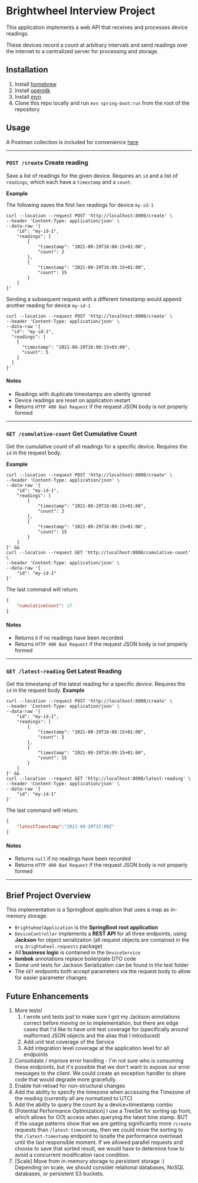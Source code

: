# Brightwheel Interview Project

This application implements a web API that receives and processes device
readings.

These devices record a count at arbitrary intervals and send readings over the internet to a centralized server for processing
and storage.

## Installation
1. Install [homebrew](https://brew.sh/)
2. Install [openjdk](https://formulae.brew.sh/formula/openjdk)
3. Install [mvn](https://formulae.brew.sh/formula/maven)
4. Clone this repo locally and run `mvn spring-boot:run` from the root of the repository

## Usage
A Postman collection is included for convenience [here](https://github.com/stephcolen/brightwheel/blob/main/src/main/resources/brightwheel.postman_collection.json)

***
### `POST /create` Create reading 
Save a list of readings for the given device. Requires an `id` and a list of `readings`, which each have a `timestamp` and a `count`.

**Example**

The following saves the first two readings for device `my-id-1`
```shell
curl --location --request POST 'http://localhost:8000/create' \
--header 'Content-Type: application/json' \
--data-raw '{
    "id": "my-id-1",
    "readings": [
        {
            "timestamp": "2021-09-29T16:08:15+01:00",
            "count": 2
        },
        {
            "timestamp": "2021-09-29T16:09:15+01:00",
            "count": 15
        }
    ]
}'
```
Sending a subsequent request with a different timestamp would append another reading for device `my-id-1`
```shell
curl --location --request POST 'http://localhost:8000/create' \
--header 'Content-Type: application/json' \
--data-raw '{
  "id": "my-id-1",
  "readings": [
    {
      "timestamp": "2021-09-29T16:09:15+03:00",
      "count": 5
    }
  ]
}'
```

#### Notes

* Readings with duplicate timestamps are silently ignored
* Device readings are reset on application restart
* Returns `HTTP 400 Bad Request` if the request JSON body is not properly formed
***

### `GET /cumulative-count` Get Cumulative Count
Get the cumulative count of all readings for a specific device. Requires the `id` in the request body.

**Example**
```shell
curl --location --request POST 'http://localhost:8000/create' \
--header 'Content-Type: application/json' \
--data-raw '{
    "id": "my-id-1",
    "readings": [
        {
            "timestamp": "2021-09-29T16:08:15+01:00",
            "count": 2
        },
        {
            "timestamp": "2021-09-29T16:09:15+01:00",
            "count": 15
        }
    ]
}' && 
curl --location --request GET 'http://localhost:8000/cumulative-count' \
--header 'Content-Type: application/json' \
--data-raw '{
    "id": "my-id-1"
}'
```
The last command will return:
```json
{
    "cumulativeCount": 17
}
```

#### Notes

* Returns `0` if no readings have been recorded
* Returns `HTTP 400 Bad Request` if the request JSON body is not properly formed

***

### `GET /latest-reading` Get Latest Reading
Get the timestamp of the latest reading for a specific device. Requires the `id` in the request body.
**Example**
```shell
curl --location --request POST 'http://localhost:8000/create' \
--header 'Content-Type: application/json' \
--data-raw '{
    "id": "my-id-1",
    "readings": [
        {
            "timestamp": "2021-09-29T16:08:15+01:00",
            "count": 2
        },
        {
            "timestamp": "2021-09-29T16:09:15+01:00",
            "count": 15
        }
    ]
}' && 
curl --location --request GET 'http://localhost:8000/latest-reading' \
--header 'Content-Type: application/json' \
--data-raw '{
    "id": "my-id-1"
}'
```
The last command will return:
```json
{
    "latestTimestamp":"2021-09-29T15:09Z"
}
```

#### Notes

* Returns `null` if no readings have been recorded
* Returns `HTTP 400 Bad Request` if the request JSON body is not properly formed

***

## Brief Project Overview 
This implementation is a SpringBoot application that uses a map as in-memory storage.

* `BrightwheelApplication` is the **SpringBoot root application**
* `DeviceController` implements a **REST API** for all three endpoints, using **Jackson** for object serializaiton (all request objects are contained in the `org.brightwheel.requests` package)
* All **business logic** is contained in the `DeviceService`
* **lombok** annotations replace boilerplate DTO code
* Some unit tests for Jackson Serialization can be found in the test folder
* The `GET` endpoints both accept parameters via the request body to allow for easier parameter changes

## Future Enhancements
1. More tests! 
   1. I wrote unit tests just to make sure I got my Jackson annotations correct before moving on to implementation, but there are edge cases that I'd like to have unit test coverage for (specifically around malformed JSON objects and the alias that I introduced)
   2. Add unit test coverage of the Service
   3. Add integration level coverage at the application level for all endpoints
2. Consolidate / improve error handling - I'm not sure who is consuming these endpoints, but it's possible that we don't want to expose our error messages to the client. We could create an exception handler to share code that would degrade more gracefully.
3. Enable hot-reload for non-structural changes
4. Add the ability to specify the timezone when accessing the Timezone of the reading (currently all are normalized to UTC)
5. Add the ability to query the count by a device+timestamp combo
6. [Potential Performance Optimization] I use a TreeSet for sorting up front, which allows for O(1) access when querying the latest time stamp. BUT if the usage patterns show that we are getting significantly more `/create` requests than `/latest-timesetamp`, then we could move the sorting to the `/latest-timestamp` endpoint to isoalte the performance overhead until the last responsible moment. If we allowed parallel requests and choose to save that sorted result, we would have to determine how to avoid a concurrent modification race condition.
7. [Scale] Move from in-memory storage to persistent storage :) Depending on scale, we should consider relational databases, NoSQL databases, or persistent S3 buckets. 